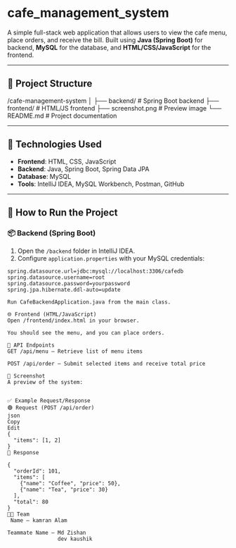 # cafe_management_system



A simple full-stack web application that allows users to view the cafe menu, place orders, and receive the bill. Built using **Java (Spring Boot)** for backend, **MySQL** for the database, and **HTML/CSS/JavaScript** for the frontend.

---

## 📁 Project Structure
/cafe-management-system
│
├── backend/ # Spring Boot backend
├── frontend/ # HTML/JS frontend
├── screenshot.png # Preview image
└── README.md # Project documentation


---

## 🔧 Technologies Used

- **Frontend**: HTML, CSS, JavaScript
- **Backend**: Java, Spring Boot, Spring Data JPA
- **Database**: MySQL
- **Tools**: IntelliJ IDEA, MySQL Workbench, Postman, GitHub

---

## 🚀 How to Run the Project

### 📦 Backend (Spring Boot)

1. Open the `/backend` folder in IntelliJ IDEA.
2. Configure `application.properties` with your MySQL credentials:

```properties
spring.datasource.url=jdbc:mysql://localhost:3306/cafedb
spring.datasource.username=root
spring.datasource.password=yourpassword
spring.jpa.hibernate.ddl-auto=update

Run CafeBackendApplication.java from the main class.

🌐 Frontend (HTML/JavaScript)
Open /frontend/index.html in your browser.

You should see the menu, and you can place orders.

📡 API Endpoints
GET /api/menu – Retrieve list of menu items

POST /api/order – Submit selected items and receive total price

📸 Screenshot
A preview of the system:


✅ Example Request/Response
🟢 Request (POST /api/order)
json
Copy
Edit
{
  "items": [1, 2]
}
🔵 Response

{
  "orderId": 101,
  "items": [
    {"name": "Coffee", "price": 50},
    {"name": "Tea", "price": 30}
  ],
  "total": 80
}
👨‍💻 Team
 Name – kamran Alam

Teammate Name – Md Zishan
                dev kaushik
           




